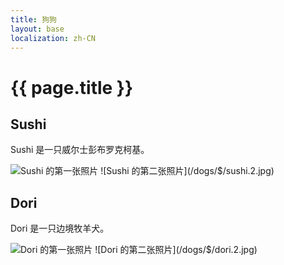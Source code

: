 ```yaml
---
title: 狗狗
layout: base
localization: zh-CN
---
```


# {{ page.title }}

## Sushi

Sushi 是一只威尔士彭布罗克柯基。

![Sushi 的第一张照片](/dogs/$/sushi.1.jpg)
![Sushi 的第二张照片](/dogs/$/sushi.2.jpg)

## Dori

Dori 是一只边境牧羊犬。

![Dori 的第一张照片](/dogs/$/dori.1.jpg)
![Dori 的第二张照片](/dogs/$/dori.2.jpg)
